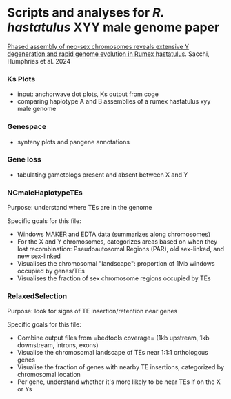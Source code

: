 # Scripts and analyses for *R. hastatulus* XYY male genome paper

[Phased assembly of neo-sex chromosomes reveals extensive Y degeneration and rapid genome evolution in Rumex hastatulus](https://academic.oup.com/mbe/article/41/4/msae074/7644656). Sacchi, Humphries et al. 2024

### Ks Plots
- input: anchorwave dot plots, Ks output from coge
- comparing haplotype A and B assemblies of a rumex hastatulus xyy male genome
  
### Genespace
- synteny plots and pangene annotations
  
### Gene loss
- tabulating gametologs present and absent between X and Y

### NCmaleHaplotypeTEs
Purpose: understand where TEs are in the genome

Specific goals for this file:
- Windows MAKER and EDTA data (summarizes along chromosomes)
- For the X and Y chromosomes, categorizes areas based on when they lost recombination: Pseudoautosomal Regions (PAR), old sex-linked, and new sex-linked
- Visualises the chromosomal "landscape": proportion of 1Mb windows occupied by genes/TEs
- Visualises the fraction of sex chromosome regions occupied by TEs

### RelaxedSelection
Purpose: look for signs of TE insertion/retention near genes

Specific goals for this file:
- Combine output files from =bedtools coverage= (1kb upstream, 1kb downstream, introns, exons)
- Visualise the chromosomal landscape of TEs near 1:1:1 orthologous genes
- Visualise the fraction of genes with nearby TE insertions, categorized by chromosomal location
- Per gene, understand whether it's more likely to be near TEs if on the X or Ys
